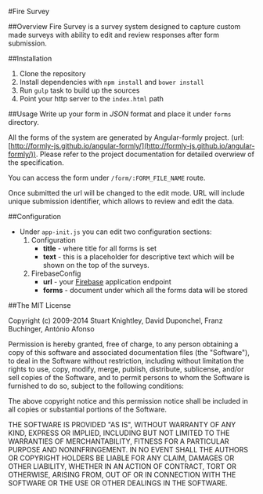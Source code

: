 #Fire Survey

##Overview
Fire Survey is a survey system designed to capture custom made surveys with ability to edit and review responses after form submission.

##Installation
1. Clone the repository
1. Install dependencies with `npm install` and `bower install`
1. Run `gulp` task to build up the sources
1. Point your http server to the `index.html` path

##Usage
Write up your form in *JSON* format and place it under `forms` directory.

All the forms of the system are generated by Angular-formly project. (url: [http://formly-js.github.io/angular-formly/](http://formly-js.github.io/angular-formly/)). Please refer to the project documentation for detailed overwiew of the specification.

 You can access the form under `/form/:FORM_FILE_NAME` route.

 Once submitted the url will be changed to the edit mode. URL will include unique submission identifier, which allows to review and edit the data.

##Configuration

* Under `app-init.js` you can edit two configuration sections:
    1. Configuration
        * **title** - where title for all forms is set
        * **text** - this is a placeholder for descriptive text which will be shown on the top of the surveys.
    1. FirebaseConfig
        * **url** - your [Firebase](https://www.firebase.com) application endpoint
        * **forms** - document under which all the forms data will be stored

##The MIT License

 Copyright (c) 2009-2014 Stuart Knightley, David Duponchel, Franz Buchinger, António Afonso

 Permission is hereby granted, free of charge, to any person obtaining a copy
 of this software and associated documentation files (the "Software"), to deal
 in the Software without restriction, including without limitation the rights
 to use, copy, modify, merge, publish, distribute, sublicense, and/or sell
 copies of the Software, and to permit persons to whom the Software is
 furnished to do so, subject to the following conditions:

 The above copyright notice and this permission notice shall be included in
 all copies or substantial portions of the Software.

 THE SOFTWARE IS PROVIDED "AS IS", WITHOUT WARRANTY OF ANY KIND, EXPRESS OR
 IMPLIED, INCLUDING BUT NOT LIMITED TO THE WARRANTIES OF MERCHANTABILITY,
 FITNESS FOR A PARTICULAR PURPOSE AND NONINFRINGEMENT. IN NO EVENT SHALL THE
 AUTHORS OR COPYRIGHT HOLDERS BE LIABLE FOR ANY CLAIM, DAMAGES OR OTHER
 LIABILITY, WHETHER IN AN ACTION OF CONTRACT, TORT OR OTHERWISE, ARISING FROM,
 OUT OF OR IN CONNECTION WITH THE SOFTWARE OR THE USE OR OTHER DEALINGS IN
 THE SOFTWARE.